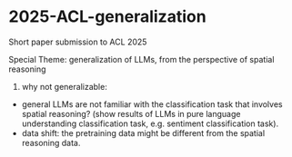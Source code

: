 # 2025-ACL-generalization


Short paper submission to ACL 2025

Special Theme: generalization of LLMs, from the perspective of spatial reasoning

1. why not generalizable:
- general LLMs are not familiar with the classification task that involves spatial reasoning? (show results of LLMs in pure language understanding classification task, e.g. sentiment classification task).
- data shift: the pretraining data might be different from the spatial reasoning data.
